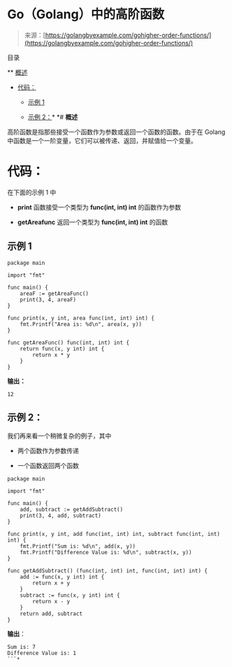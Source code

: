<!--yml

分类：未分类

日期：2024-10-13 06:11:15

-->

# Go（Golang）中的高阶函数

> 来源：[https://golangbyexample.com/gohigher-order-functions/](https://golangbyexample.com/gohigher-order-functions/)

目录

**   [概述](#Overview "Overview")

+   [代码：](#Code "Code:")

    +   [示例 1](#Example_1 "Example 1")

    +   [示例 2：](#Example_2 "Example 2:")*  *# **概述**

高阶函数是指那些接受一个函数作为参数或返回一个函数的函数。由于在 Golang 中函数是一个一阶变量，它们可以被传递、返回，并赋值给一个变量。

# **代码：**

在下面的示例 1 中

+   **print** 函数接受一个类型为 **func(int, int) int** 的函数作为参数

+   **getAreafunc** 返回一个类型为 **func(int, int) int** 的函数

## **示例 1**

```
package main

import "fmt"

func main() {
    areaF := getAreaFunc()
    print(3, 4, areaF)
}

func print(x, y int, area func(int, int) int) {
    fmt.Printf("Area is: %d\n", area(x, y))
}

func getAreaFunc() func(int, int) int {
    return func(x, y int) int {
        return x * y
    }
}
```

**输出：**

```
12
```

## **示例 2：**

我们再来看一个稍微复杂的例子，其中

+   两个函数作为参数传递

+   一个函数返回两个函数

```
package main

import "fmt"

func main() {
    add, subtract := getAddSubtract()
    print(3, 4, add, subtract)
}

func print(x, y int, add func(int, int) int, subtract func(int, int) int) {
    fmt.Printf("Sum is: %d\n", add(x, y))
    fmt.Printf("Difference Value is: %d\n", subtract(x, y))
}

func getAddSubtract() (func(int, int) int, func(int, int) int) {
    add := func(x, y int) int {
        return x + y
    }
    subtract := func(x, y int) int {
        return x - y
    }
    return add, subtract
}
```

**输出**：

```
Sum is: 7
Difference Value is: 1
```*
